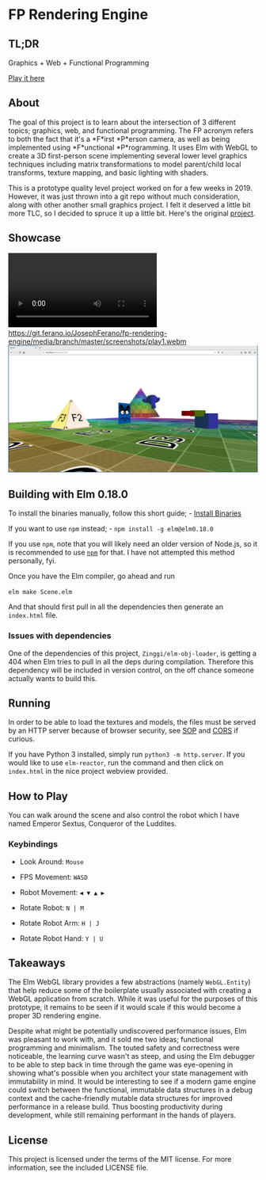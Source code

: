 

# FP Rendering Engine


## TL;DR

Graphics + Web + Functional Programming

[Play it here](https://ferano.io/3d-fp/)


## About

The goal of this project is to learn about the intersection of 3 different
topics; graphics, web, and functional programming. The FP acronym refers to both
the fact that it's a \*F\*irst \*P\*erson camera, as well as being implemented
using \*F\*unctional \*P\*rogramming. It uses Elm with WebGL to create a 3D
first-person scene implementing several lower level graphics techniques
including matrix transformations to model parent/child local transforms, texture
mapping, and basic lighting with shaders.

This is a prototype quality level project worked on for a few weeks in 2019.
However, it was just thrown into a git repo without much consideration, along
with other another small graphics project. I felt it deserved a little bit more
TLC, so I decided to spruce it up a little bit. Here's the original
[project](https://github.com/JosephFerano/elm-graphics).


## Showcase
![Walkthrough](screenshots/play1.webm)
https://git.ferano.io/JosephFerano/fp-rendering-engine/media/branch/master/screenshots/play1.webm
![Screenshot](screenshots/elm-fps.png)

## Building with Elm 0.18.0

To install the binaries manually, follow this short guide; - [Install Binaries](https://sirfitz.medium.com/install-elm-0-18-0-in-2021-3f64ce298801)

If you want to use `npm` instead; - `npm install -g elm@elm0.18.0`

If you use `npm`, note that you will likely need an older version of Node.js, so
it is recommended to use [`npm`](https://github.com/nvm-sh/nvm) for that. I have not attempted this method
personally, fyi.

Once you have the Elm compiler, go ahead and run

`elm make Scene.elm`

And that should first pull in all the dependencies then generate an `index.html`
file.


### Issues with dependencies

One of the dependencies of this project, `Zinggi/elm-obj-loader`, is getting a 404
when Elm tries to pull in all the deps during compilation. Therefore this
dependency will be included in version control, on the off chance someone
actually wants to build this.


## Running

In order to be able to load the textures and models, the files must be served by
an HTTP server because of browser security, see [SOP](https://developer.mozilla.org/en-US/docs/Web/Security/Same-origin_policy) and [CORS](https://developer.mozilla.org/en-US/docs/Glossary/CORS) if curious.

If you have Python 3 installed, simply run `python3 -m http.server`. If you would
like to use `elm-reactor`, run the command and then click on `index.html` in the
nice project webview provided.


## How to Play

You can walk around the scene and also control the robot which I have named
Emperor Sextus, Conqueror of the Luddites.


### Keybindings

-   Look Around: `Mouse`

-   FPS Movement: `WASD`

-   Robot Movement: `◀ ▼ ▲ ▶`

-   Rotate Robot: `N | M`

-   Rotate Robot Arm: `H | J`

-   Rotate Robot Hand: `Y | U`


## Takeaways

The Elm WebGL library provides a few abstractions (namely `WebGL.Entity`) that
help reduce some of the boilerplate usually associated with creating a WebGL
application from scratch. While it was useful for the purposes of this
prototype, it remains to be seen if it would scale if this would become a proper
3D rendering engine.

Despite what might be potentially undiscovered performance issues, Elm was
pleasant to work with, and it sold me two ideas; functional programming and
minimalism. The touted safety and correctness were noticeable, the learning
curve wasn't as steep, and using the Elm debugger to be able to step back in
time through the game was eye-opening in showing what's possible when you
architect your state management with immutability in mind. It would be
interesting to see if a modern game engine could switch between the functional,
immutable data structures in a debug context and the cache-friendly mutable data
structures for improved performance in a release build. Thus boosting
productivity during development, while still remaining performant in the hands
of players.


## License

This project is licensed under the terms of the MIT license. For more
information, see the included LICENSE file.

